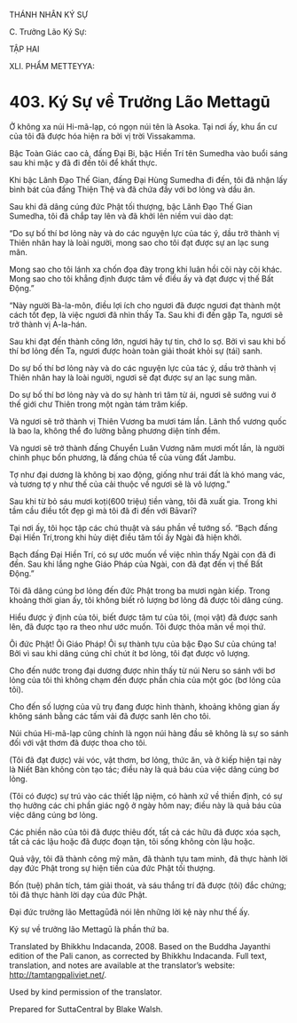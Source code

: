 THÁNH NHÂN KÝ SỰ

C. Trưởng Lão Ký Sự:

TẬP HAI

XLI. PHẨM METTEYYA:

# 403\. Ký Sự về Trưởng Lão Mettagū

Ở không xa núi Hi-mã-lạp, có ngọn núi tên là Asoka. Tại nơi ấy, khu ẩn cư của tôi đã được hóa hiện ra bởi vị trời Vissakamma.

Bậc Toàn Giác cao cả, đấng Đại Bi, bậc Hiền Trí tên Sumedha vào buổi sáng sau khi mặc y đã đi đến tôi để khất thực.

Khi bậc Lãnh Đạo Thế Gian, đấng Đại Hùng Sumedha đi đến, tôi đã nhận lấy bình bát của đấng Thiện Thệ và đã chứa đầy với bơ lỏng và dầu ăn.

Sau khi đã dâng cúng đức Phật tối thượng, bậc Lãnh Đạo Thế Gian Sumedha, tôi đã chắp tay lên và đã khởi lên niềm vui dào dạt:

“Do sự bố thí bơ lỏng này và do các nguyện lực của tác ý, dầu trở thành vị Thiên nhân hay là loài người, mong sao cho tôi đạt được sự an lạc sung mãn.

Mong sao cho tôi lánh xa chốn đọa đày trong khi luân hồi cõi này cõi khác. Mong sao cho tôi khẳng định được tâm về điều ấy và đạt được vị thế Bất Động.”

“Này người Bà-la-môn, điều lợi ích cho ngươi đã được ngươi đạt thành một cách tốt đẹp, là việc ngươi đã nhìn thấy Ta. Sau khi đi đến gặp Ta, ngươi sẽ trở thành vị A-la-hán.

Sau khi đạt đến thành công lớn, ngươi hãy tự tin, chớ lo sợ. Bởi vì sau khi bố thí bơ lỏng đến Ta, ngươi được hoàn toàn giải thoát khỏi sự (tái) sanh.

Do sự bố thí bơ lỏng này và do các nguyện lực của tác ý, dầu trở thành vị Thiên nhân hay là loài người, ngươi sẽ đạt được sự an lạc sung mãn.

Do sự bố thí bơ lỏng này và do sự hành trì tâm từ ái, ngươi sẽ sướng vui ở thế giới chư Thiên trong một ngàn tám trăm kiếp.

Và ngươi sẽ trở thành vị Thiên Vương ba mươi tám lần. Lãnh thổ vương quốc là bao la, không thể đo lường bằng phương diện tính đếm.

Và ngươi sẽ trở thành đấng Chuyển Luân Vương năm mươi mốt lần, là người chinh phục bốn phương, là đấng chúa tể của vùng đất Jambu.

Tợ như đại dương là không bị xao động, giống như trái đất là khó mang vác, và tương tợ y như thế của cải thuộc về ngươi sẽ là vô lượng.”

Sau khi từ bỏ sáu mươi koṭi(600 triệu) tiền vàng, tôi đã xuất gia. Trong khi tầm cầu điều tốt đẹp gì mà tôi đã đi đến với Bāvarī?

Tại nơi ấy, tôi học tập các chú thuật và sáu phần về tướng số. “Bạch đấng Đại Hiền Trí,trong khi hủy diệt điều tăm tối ấy Ngài đã hiện khởi.

Bạch đấng Đại Hiền Trí, có sự ước muốn về việc nhìn thấy Ngài con đã đi đến. Sau khi lắng nghe Giáo Pháp của Ngài, con đã đạt đến vị thế Bất Động.”

Tôi đã dâng cúng bơ lỏng đến đức Phật trong ba mươi ngàn kiếp. Trong khoảng thời gian ấy, tôi không biết rõ lượng bơ lỏng đã được tôi dâng cúng.

Hiểu được ý định của tôi, biết được tâm tư của tôi, (mọi vật) đã được sanh lên, đã được tạo ra theo như ước muốn. Tôi được thỏa mãn về mọi thứ.

Ôi đức Phật! Ôi Giáo Pháp! Ôi sự thành tựu của bậc Đạo Sư của chúng ta! Bởi vì sau khi dâng cúng chỉ chút ít bơ lỏng, tôi đạt được vô lượng.

Cho đến nước trong đại dương được nhìn thấy từ núi Neru so sánh với bơ lỏng của tôi thì không chạm đến được phần chia của một góc (bơ lỏng của tôi).

Cho đến số lượng của vũ trụ đang được hình thành, khoảng không gian ấy không sánh bằng các tấm vải đã được sanh lên cho tôi.

Núi chúa Hi-mã-lạp cũng chính là ngọn núi hàng đầu sẽ không là sự so sánh đối với vật thơm đã được thoa cho tôi.

(Tôi đã đạt được) vải vóc, vật thơm, bơ lỏng, thức ăn, và ở kiếp hiện tại này là Niết Bàn không còn tạo tác; điều này là quả báu của việc dâng cúng bơ lỏng.

(Tôi có được) sự trú vào các thiết lập niệm, có hành xứ về thiền định, có sự thọ hưởng các chi phần giác ngộ ở ngày hôm nay; điều này là quả báu của việc dâng cúng bơ lỏng.

Các phiền não của tôi đã được thiêu đốt, tất cả các hữu đã được xóa sạch, tất cả các lậu hoặc đã được đoạn tận, tôi sống không còn lậu hoặc.

Quả vậy, tôi đã thành công mỹ mãn, đã thành tựu tam minh, đã thực hành lời dạy đức Phật trong sự hiện tiền của đức Phật tối thượng.

Bốn (tuệ) phân tích, tám giải thoát, và sáu thắng trí đã được (tôi) đắc chứng; tôi đã thực hành lời dạy của đức Phật.

Đại đức trưởng lão Mettagūđã nói lên những lời kệ này như thế ấy.

Ký sự về trưởng lão Mettagū là phần thứ ba.

Translated by Bhikkhu Indacanda, 2008. Based on the Buddha Jayanthi edition of the Pali canon, as corrected by Bhikkhu Indacanda. Full text, translation, and notes are available at the translator’s website: http://tamtangpaliviet.net/.

Used by kind permission of the translator.

Prepared for SuttaCentral by Blake Walsh.